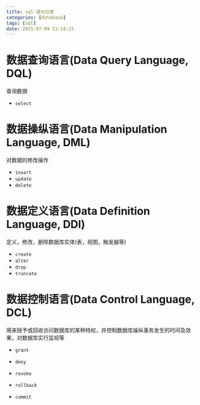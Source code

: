 ```yaml
---
title: sql-语句分类
categories: [database]
tags: [sql]
date: 2015-07-09 11:14:23
---
```


# 数据查询语言(Data Query Language, DQL)

查询数据

-   `select`

# 数据操纵语言(Data Manipulation Language, DML)

对数据的修改操作

-   `insert`
-   `update`
-   `delete`

# 数据定义语言(Data Definition Language, DDl)

定义，修改，删除数据库实体(表，视图，触发器等)

-   `create`
-   `alter`
-   `drop`
-   `truncate`

# 数据控制语言(Data Control Language, DCL)

用来授予或回收访问数据库的某种特权，并控制数据库操纵事务发生的时间及效果，对数据库实行监视等

-   `grant`

-   `deny`

-   `revoke`

-   `rollback`

-   `commit`
